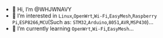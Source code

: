 - 👋 Hi, I’m @WHJWNAVY
- 👀 I’m interested in `Linux`,`OpenWrt`,`Wi-Fi`,`EasyMesh`,`Raspberry Pi`,`ESP8266`,`MCU`(Such as: `STM32`,`Arduino`,`8051`,`AVR`,`MSP430`)...
- 🌱 I’m currently learning `OpenWrt`,`Wi-Fi`,`EasyMesh`...

<!---
WHJWNAVY/WHJWNAVY is a ✨ special ✨ repository because its `README.md` (this file) appears on your GitHub profile.
You can click the Preview link to take a look at your changes.
--->
